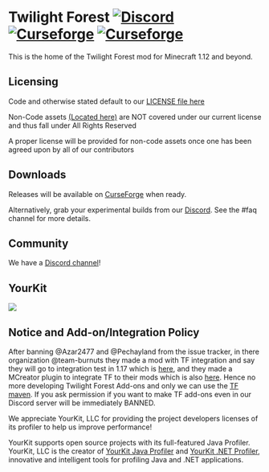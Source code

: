 Twilight Forest [![Discord](https://img.shields.io/discord/313006291012288521.svg?colorB=7289DA&logo=data:image/png;base64,iVBORw0KGgoAAAANSUhEUgAAAHYAAABWAgMAAABnZYq0AAAACVBMVEUAAB38%2FPz%2F%2F%2F%2Bm8P%2F9AAAAAXRSTlMAQObYZgAAAAFiS0dEAIgFHUgAAAAJcEhZcwAACxMAAAsTAQCanBgAAAAHdElNRQfhBxwQJhxy2iqrAAABoElEQVRIx7WWzdGEIAyGgcMeKMESrMJ6rILZCiiBg4eYKr%2Fd1ZAfgXFm98sJfAyGNwno3G9sLucgYGpQ4OGVRxQTREMDZjF7ILSWjoiHo1n%2BE03Aw8p7CNY5IhkYd%2F%2F6MtO3f8BNhR1QWnarCH4tr6myl0cWgUVNcfMcXACP1hKrGMt8wcAyxide7Ymcgqale7hN6846uJCkQxw6GG7h2MH4Czz3cLqD1zHu0VOXMfZjHLoYvsdd0Q7ZvsOkafJ1P4QXxrWFd14wMc60h8JKCbyQvImzlFjyGoZTKzohwWR2UzSONHhYXBQOaKKsySsahwGGDnb%2FiYPJw22sCqzirSULYy1qtHhXGbtgrM0oagBV4XiTJok3GoLoDNH8ooTmBm7ZMsbpFzi2bgPGoXWXME6XT%2BRJ4GLddxJ4PpQy7tmfoU2HPN6cKg%2BledKHBKlF8oNSt5w5g5o8eXhu1IOlpl5kGerDxIVT%2BztzKepulD8utXqpChamkzzuo7xYGk%2FkpSYuviLXun5bzdRf0Krejzqyz7Z3p0I1v2d6HmA07dofmS48njAiuMgAAAAASUVORK5CYII%3D)](https://discord.gg/6v3z26B) [![Curseforge](http://cf.way2muchnoise.eu/full_the-twilight-forest_downloads.svg)](https://minecraft.curseforge.com/projects/the-twilight-forest) [![Curseforge](http://cf.way2muchnoise.eu/versions/For%20MC_the-twilight-forest_all.svg)](https://minecraft.curseforge.com/projects/the-twilight-forest)
==============

This is the home of the Twilight Forest mod for Minecraft 1.12 and beyond.

## Licensing
Code and otherwise stated default to our [LICENSE file here](LICENSE)

Non-Code assets [(Located here)](src/main/resources/assets) are NOT covered under our current license and thus fall under All Rights Reserved

A proper license will be provided for non-code assets once one has been agreed upon by all of our contributors

## Downloads
Releases will be available on [CurseForge](https://minecraft.curseforge.com/projects/the-twilight-forest) when ready.

Alternatively, grab your experimental builds from our [Discord](https://discord.gg/6v3z26B). See the #faq channel for more details.

## Community
We have a [Discord channel](https://discord.gg/6v3z26B)!

## YourKit
![](https://www.yourkit.com/images/yklogo.png)

## Notice and Add-on/Integration Policy

After banning @Azar2477 and @Pechayland from the issue tracker, in there organization @team-burnuts they made a mod with TF integration and say they will go to integration test in 1.17 which is [here](https://github.com/Team-Burnuts/BurnutsPlusTNTandDisparityMod), and they made a MCreator plugin to integrate TF to their mods which is also [here](https://github.com/Team-Burnuts/TwilightForestDependancies). Hence no more developing Twilight Forest Add-ons and only we can use the [TF maven](https://modmaven.dev/teamtwilight/twilightforest/). If you ask permission if you want to make TF add-ons even in our Discord server will be immediately BANNED. 

We appreciate YourKit, LLC for providing the project developers licenses of its profiler to help us improve performance! 

YourKit supports open source projects with its full-featured Java Profiler.
YourKit, LLC is the creator of [YourKit Java Profiler](https://www.yourkit.com/java/profiler/)
and [YourKit .NET Profiler](https://www.yourkit.com/.net/profiler/),
innovative and intelligent tools for profiling Java and .NET applications.
